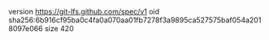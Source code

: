 version https://git-lfs.github.com/spec/v1
oid sha256:6b916cf95ba0c4fa0a070aa01fb7278f3a9895ca527575baf054a2018097e066
size 420
